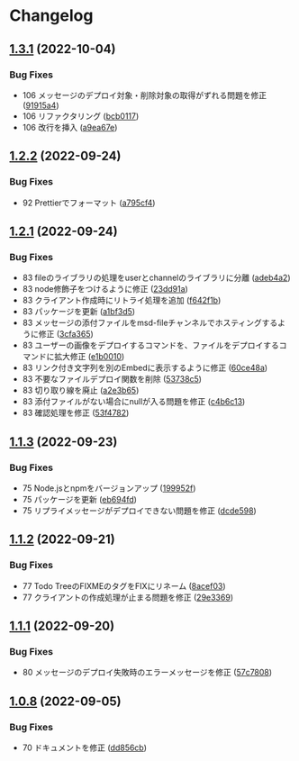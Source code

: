 # Changelog

## [1.3.1](https://github.com/revoltage-inc/msd-cli/compare/v1.3.0...v1.3.1) (2022-10-04)


### Bug Fixes

* 106 メッセージのデプロイ対象・削除対象の取得がずれる問題を修正 ([91915a4](https://github.com/revoltage-inc/msd-cli/commit/91915a4876f745fc8d35cf6a16777cd27124a2e0))
* 106 リファクタリング ([bcb0117](https://github.com/revoltage-inc/msd-cli/commit/bcb0117225f05b0edd65f1d37cbc9080cbee9175))
* 106 改行を挿入 ([a9ea67e](https://github.com/revoltage-inc/msd-cli/commit/a9ea67e80361bd9c6fe1f0ad42ac11874a084525))

## [1.2.2](https://github.com/revoltage-inc/msd-cli/compare/v1.2.1...v1.2.2) (2022-09-24)


### Bug Fixes

* 92 Prettierでフォーマット ([a795cf4](https://github.com/revoltage-inc/msd-cli/commit/a795cf40cd1e21e28d84f59e4669ea850c57224f))

## [1.2.1](https://github.com/revoltage-inc/msd-cli/compare/v1.2.0...v1.2.1) (2022-09-24)


### Bug Fixes

* 83 fileのライブラリの処理をuserとchannelのライブラリに分離 ([adeb4a2](https://github.com/revoltage-inc/msd-cli/commit/adeb4a2d932b6088b7bd7fc88e306cf7c8bfad0e))
* 83 node修飾子をつけるように修正 ([23dd91a](https://github.com/revoltage-inc/msd-cli/commit/23dd91a0142443c9bef2e37f836c43e571fe4ae3))
* 83 クライアント作成時にリトライ処理を追加 ([f642f1b](https://github.com/revoltage-inc/msd-cli/commit/f642f1b785e156eac1834ab7bb2704d76a810461))
* 83 パッケージを更新 ([a1bf3d5](https://github.com/revoltage-inc/msd-cli/commit/a1bf3d59d5d61aa29fd72ec5f40cf541e9e49c29))
* 83 メッセージの添付ファイルをmsd-fileチャンネルでホスティングするように修正 ([3cfa365](https://github.com/revoltage-inc/msd-cli/commit/3cfa3659e24fc90922124d7f636ccda2c5652bbf))
* 83 ユーザーの画像をデプロイするコマンドを、ファイルをデプロイするコマンドに拡大修正 ([e1b0010](https://github.com/revoltage-inc/msd-cli/commit/e1b001066f51af4b1498f740f8074a7f87f219f8))
* 83 リンク付き文字列を別のEmbedに表示するように修正 ([60ce48a](https://github.com/revoltage-inc/msd-cli/commit/60ce48a0ed356f2aa4aa652965c04ed619ee77ae))
* 83 不要なファイルデプロイ関数を削除 ([53738c5](https://github.com/revoltage-inc/msd-cli/commit/53738c52c3dc2178bd4e9fd99e66dcd5221ed306))
* 83 切り取り線を廃止 ([a2e3b65](https://github.com/revoltage-inc/msd-cli/commit/a2e3b65538d3205696329d3d5cb6820bbc6991da))
* 83 添付ファイルがない場合にnullが入る問題を修正 ([c4b6c13](https://github.com/revoltage-inc/msd-cli/commit/c4b6c13f6b10280880f8d279584ca6bb39664f37))
* 83 確認処理を修正 ([53f4782](https://github.com/revoltage-inc/msd-cli/commit/53f4782e96eb9eeb8b8593a74b92e3de2de1f0f1))

## [1.1.3](https://github.com/revoltage-inc/msd-cli/compare/v1.1.2...v1.1.3) (2022-09-23)


### Bug Fixes

* 75 Node.jsとnpmをバージョンアップ ([199952f](https://github.com/revoltage-inc/msd-cli/commit/199952ffd3605d229a53611616211d361d1acf71))
* 75 パッケージを更新 ([eb694fd](https://github.com/revoltage-inc/msd-cli/commit/eb694fdb14ecb1d826242e1d64807871d8eb44dd))
* 75 リプライメッセージがデプロイできない問題を修正 ([dcde598](https://github.com/revoltage-inc/msd-cli/commit/dcde59874bbb44e324d116ba7388d4ff8731d903))

## [1.1.2](https://github.com/revoltage-inc/msd-cli/compare/v1.1.1...v1.1.2) (2022-09-21)


### Bug Fixes

* 77 Todo TreeのFIXMEのタグをFIXにリネーム ([8acef03](https://github.com/revoltage-inc/msd-cli/commit/8acef033f1c9bdc21ad550eb3a409f20264113fa))
* 77 クライアントの作成処理が止まる問題を修正 ([29e3369](https://github.com/revoltage-inc/msd-cli/commit/29e3369c5f3186556ab886ecef55668f2e592124))

## [1.1.1](https://github.com/revoltage-inc/msd-cli/compare/v1.1.0...v1.1.1) (2022-09-20)


### Bug Fixes

* 80 メッセージのデプロイ失敗時のエラーメッセージを修正 ([57c7808](https://github.com/revoltage-inc/msd-cli/commit/57c7808b4fb36f6657d7ecee0223a5e40b6ca890))

## [1.0.8](https://github.com/revoltage-inc/msd-cli/compare/v1.0.7...v1.0.8) (2022-09-05)


### Bug Fixes

* 70 ドキュメントを修正 ([dd856cb](https://github.com/revoltage-inc/msd-cli/commit/dd856cb05ed5e50f8f090e6f404f823e5540a41c))
